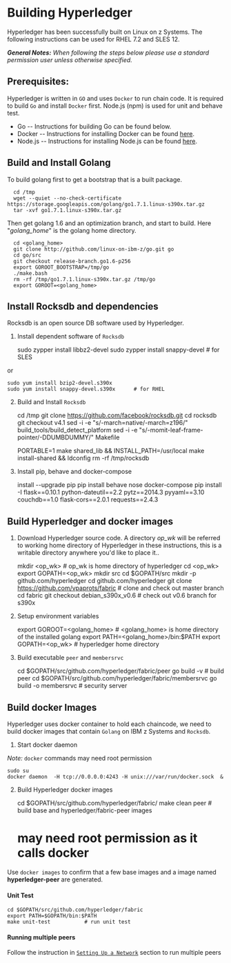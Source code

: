 <!---PACKAGE:Hyperledger--->
<!---DISTRO:SLES 12:0.6--->
<!---DISTRO:RHEL 7.2:0.6-->

# Building Hyperledger

Hyperledger has been successfully built on Linux on z Systems.  The following instructions can be used for RHEL 7.2 and SLES 12.


_**General Notes:**_
_When following the steps below please use a standard permission user unless otherwise specified._


## Prerequisites: ##

Hyperledger is written in `GO` and uses `Docker` to run chain code. It is required to build `Go` and install `Docker` first. Node.js (npm) is used for unit and behave test.

- Go -- Instructions for building Go can be found below.
- Docker -- Instructions for installing Docker can be found [here](https://www.ibm.com/developerworks/linux/linux390/docker.html).
- Node.js -- Instructions for installing Node.js can be found [here](https://developer.ibm.com/node/sdk/).


## Build and Install Golang  ##
To build  golang first to get a bootstrap that is a built package. 

      cd /tmp
      wget --quiet --no-check-certificate https://storage.googleapis.com/golang/go1.7.1.linux-s390x.tar.gz
      tar -xvf go1.7.1.linux-s390x.tar.gz

Then get golang 1.6 and an optimization branch, and start to build. Here "*golang_home*" is the golang home directory.

      cd <golang_home> 
      git clone http://github.com/linux-on-ibm-z/go.git go
      cd go/src
      git checkout release-branch.go1.6-p256
      export GOROOT_BOOTSTRAP=/tmp/go
      ./make.bash
      rm -rf /tmp/go1.7.1.linux-s390x.tar.gz /tmp/go
      export GOROOT=<golang_home>



## Install Rocksdb and dependencies ##
Rocksdb is an open source DB software used by Hyperledger.

1) Install dependent software of  `Rocksdb`

    sudo zypper install libbz2-devel
    sudo zypper install snappy-devel         # for SLES

or

    sudo yum install bzip2-devel.s390x
    sudo yum install snappy-devel.s390x      # for RHEL

2) Build and Install `Rocksdb`

    cd /tmp
    git clone https://github.com/facebook/rocksdb.git
    cd rocksdb
    git checkout v4.1
    sed -i -e "s/-march=native/-march=z196/" build_tools/build_detect_platform
    sed -i -e "s/-momit-leaf-frame-pointer/-DDUMBDUMMY/" Makefile

    PORTABLE=1 make shared_lib && INSTALL_PATH=/usr/local make install-shared && ldconfig
    rm -rf /tmp/rocksdb


3) Install pip, behave and docker-compose

    install --upgrade pip
    pip install behave nose docker-compose
    pip install -I flask==0.10.1 python-dateutil==2.2 pytz==2014.3 pyyaml==3.10 couchdb==1.0 flask-cors==2.0.1 requests==2.4.3

## Build Hyperledger and docker images ##
1) Download Hyperledger source code. A directory *op_wk* will be referred to working home directory of Hyperledger in these instructions, this is a  writable directory anywhere you'd like to place it..

    mkdir  <op_wk>   # op_wk is home directory of hyperledger
    cd <op_wk>
    export GOPATH=<op_wk>
    mkdir src
    cd $GOPATH/src
    mkdir -p github.com/hyperledger
    cd github.com/hyperledger
    git clone https://github.com/vpaprots/fabric   # clone and check out master branch
    cd fabric
    git checkout debian_s390x_v0.6                 # check out v0.6 branch for s390x


2) Setup environment variables


    export GOROOT=<golang_home>            # <golang_home> is home directory of the installed golang
    export PATH=<golang_home>/bin:$PATH
    export GOPATH=<op_wk>                  # hyperledger home directory
 

3) Build executable `peer` and `membersrvc`

    cd $GOPATH/src/github.com/hyperledger/fabric/peer
    go build  -v                        # build peer
    cd $GOPATH/src/github.com/hyperledger/fabric/membersrvc
    go build  -o  membersrvc            # security server



## Build docker Images ##
Hyperledger uses docker container  to hold  each chaincode, we need  to build  docker images that contain  `Golang` on IBM z Systems and `Rocksdb`.



1) Start docker daemon

*Note:* `docker` commands may need root permission


    sudo su
    docker daemon  -H tcp://0.0.0.0:4243 -H unix:///var/run/docker.sock  &


2) Build Hyperledger docker images

    cd $GOPATH/src/github.com/hyperledger/fabric/
    make clean peer          # build base and hyperledger/fabric-peer images
    
    # may need root permission as it calls docker
 

Use `docker images` to confirm that a few base images and a image named **hyperledger-peer** are generated.

#### Unit Test ####

    cd $GOPATH/src/github.com/hyperledger/fabric
    export PATH=$GOPATH/bin:$PATH
    make unit-test           # run unit test

#### Running multiple peers ####
Follow the instruction in [`Setting Up a Network`](http://hyperledger-fabric.readthedocs.io/en/latest/Setup/Network-setup) section  to run multiple peers
